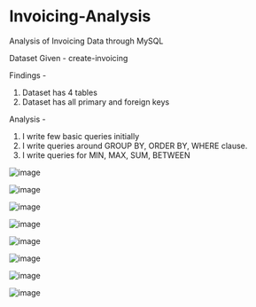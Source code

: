 # Invoicing-Analysis
Analysis of Invoicing Data through MySQL

Dataset Given - create-invoicing

Findings -
1. Dataset has 4 tables
2. Dataset has all primary and foreign keys

Analysis -
1. I write few basic queries initially
2. I write queries around GROUP BY, ORDER BY, WHERE clause.
3. I write queries for MIN, MAX, SUM, BETWEEN


![image](https://github.com/sapnakhandelwal/Invoicing-Analysis/assets/147053399/f7f9d7df-1945-46fa-a903-362d5bf1d450)

![image](https://github.com/sapnakhandelwal/Invoicing-Analysis/assets/147053399/bf4c1ad5-d13f-411b-a2c7-7eb0174f1d61)

![image](https://github.com/sapnakhandelwal/Invoicing-Analysis/assets/147053399/271e064b-df59-4937-b50a-6c0a26fed599)

![image](https://github.com/sapnakhandelwal/Invoicing-Analysis/assets/147053399/279299e5-31bc-4aef-8b71-d1d82335d0b2)

![image](https://github.com/sapnakhandelwal/Invoicing-Analysis/assets/147053399/e4973a97-1962-49f2-abf7-0edd35dc795f)

![image](https://github.com/sapnakhandelwal/Invoicing-Analysis/assets/147053399/8001948b-4ee4-446f-8dc9-796048e0a27e)

![image](https://github.com/sapnakhandelwal/Invoicing-Analysis/assets/147053399/019d21fb-e79c-4811-909d-a11c3f6e803c)

![image](https://github.com/sapnakhandelwal/Invoicing-Analysis/assets/147053399/52fb5001-fd68-45bf-9ce1-08b7504c553f)
